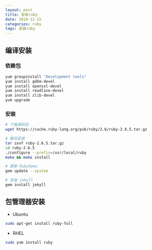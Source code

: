 ```yaml
---
layout: post
title: 安装ruby
date: 2019-12-15
categories: ruby
tags: 安装ruby
---
```


## 编译安装

### 依赖包

```bash
yum groupinstall "Development tools"
yum install gdbm-devel
yum install openssl-devel
yum install readline-devel
yum install zlib-devel
yum upgrade
```

### 安装

```bash
# 下载源码包
wget https://cache.ruby-lang.org/pub/ruby/2.6/ruby-2.6.5.tar.gz

# 解压安装
tar zxvf ruby-2.6.5.tar.gz
cd ruby-2.6.5
./configure --prefix=/usr/local/ruby
make && make install

# 更新 RubyGems
gem update --system

# 安装 jekyll
gem install jekyll
```

## 包管理器安装

- Ubuntu

```bash
sudo apt-get install ruby-full
```

- RHEL

```bash
sudo yum install ruby
```
